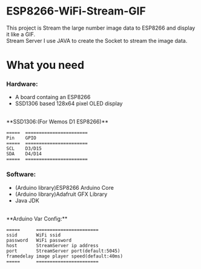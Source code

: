 # ESP8266-WiFi-Stream-GIF
This project is Stream the large number image data to ESP8266 and display it like a GIF.<br>
Stream Server I use JAVA to create the Socket to stream the image data.<br>

# What you need<br>
<h3>Hardware:</h3>
<ul>
  <li>A board containg an ESP8266 </li>
  <li>SSD1306 based 128x64 pixel OLED display</li>
</ul>
<br>
**SSD1306:(For Wemos D1 ESP8266)**

    =====  =======================
    Pin    GPIO
    =====  =======================
    SCL    D3/D15
    SDA    D4/D14
    =====  =======================
    
<h3>Software:</h3>
<ul>
   <li>(Arduino library)ESP8266 Arduino Core </li>
   <li>(Arduino library)Adafruit GFX Library </li>
   <li>Java JDK </li>
</ul>

<br>
**Arduino Var Config:**

    =====      =======================
    ssid       WiFi ssid
    password   WiFi password 
    host       StreamServer ip address
    port       StreamServer port(default:5045)
    framedelay image player speed(default:40ms)
    =====      =======================

